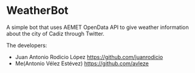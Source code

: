 # WeatherBot
A simple bot that uses AEMET OpenData API to give weather information about the city of Cadiz through Twitter.

The developers:
* Juan Antonio Rodicio López https://github.com/juanrodicio
* Me(Antonio Vélez Estévez)  https://github.com/avleze
